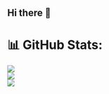 ## Hi there 👋
# 📊 GitHub Stats:
![](https://github-readme-stats.vercel.app/api?username=ejacquem&theme=maroongold&hide_border=true&include_all_commits=true&count_private=true)<br/>
![](https://github-readme-streak-stats.herokuapp.com/?user=ejacquem&theme=maroongold&hide_border=true)<br/>
![](https://github-readme-stats.vercel.app/api/top-langs/?username=ejacquem&theme=maroongold&hide_border=true&include_all_commits=true&count_private=true&layout=compact)

<!--
**ejacquem/ejacquem** is a ✨ _special_ ✨ repository because its `README.md` (this file) appears on your GitHub profile.

Here are some ideas to get you started:

- 🔭 I’m currently working on ...
- 🌱 I’m currently learning ...
- 👯 I’m looking to collaborate on ...
- 🤔 I’m looking for help with ...
- 💬 Ask me about ...
- 📫 How to reach me: ...
- 😄 Pronouns: ...
- ⚡ Fun fact: ...
-->
